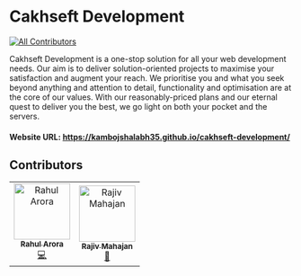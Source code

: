 # Cakhseft Development
<!-- ALL-CONTRIBUTORS-BADGE:START - Do not remove or modify this section -->
[![All Contributors](https://img.shields.io/badge/all_contributors-2-orange.svg?style=flat-square)](#contributors-)
<!-- ALL-CONTRIBUTORS-BADGE:END -->

Cakhseft Development is a one-stop solution for all your web development needs. Our aim is to deliver solution-oriented projects to maximise your satisfaction and augment your reach. We prioritise you and what you seek beyond anything and attention to detail, functionality and optimisation are at the core of our values. With our reasonably-priced plans and our eternal quest to deliver you the best, we go light on both your pocket and the servers.

#### Website URL: https://kambojshalabh35.github.io/cakhseft-development/

## Contributors

<!-- ALL-CONTRIBUTORS-LIST:START - Do not remove or modify this section -->
<!-- prettier-ignore-start -->
<!-- markdownlint-disable -->
<table>
  <tbody>
    <tr>
      <td align="center"><a href="https://rahularora.vercel.app/"><img src="https://avatars.githubusercontent.com/u/24794534?v=4?s=100" width="100px;" alt="Rahul Arora"/><br /><sub><b>Rahul Arora</b></sub></a><br /><a href="https://github.com/kambojshalabh35/cakhseft-development/commits?author=rahulaarora" title="Code">💻</a></td>
      <td align="center"><a href="https://jmtherapy.in"><img src="https://avatars.githubusercontent.com/u/87853796?v=4?s=100" width="100px;" alt="Rajiv Mahajan"/><br /><sub><b>Rajiv Mahajan</b></sub></a><br /><a href="#design-jmtherapy" title="Design">🎨</a></td>
    </tr>
  </tbody>
  <tfoot>
    
  </tfoot>
</table>

<!-- markdownlint-restore -->
<!-- prettier-ignore-end -->

<!-- ALL-CONTRIBUTORS-LIST:END -->
<!-- prettier-ignore-start -->
<!-- markdownlint-disable -->

<!-- markdownlint-restore -->
<!-- prettier-ignore-end -->

<!-- ALL-CONTRIBUTORS-LIST:END -->
